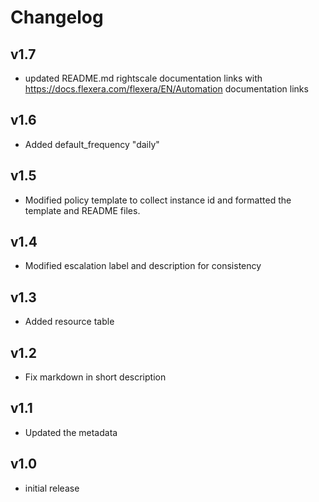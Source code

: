 # Changelog

## v1.7

- updated README.md rightscale documentation links with https://docs.flexera.com/flexera/EN/Automation documentation links

## v1.6

- Added default_frequency "daily"

## v1.5

- Modified policy template to collect instance id and formatted the template and README files.

## v1.4

- Modified escalation label and description for consistency

## v1.3

- Added resource table

## v1.2

- Fix markdown in short description

## v1.1

- Updated the metadata

## v1.0

- initial release

